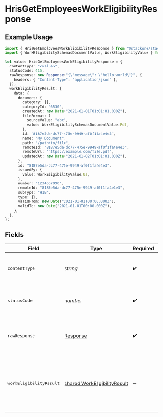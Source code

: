 # HrisGetEmployeesWorkEligibilityResponse

## Example Usage

```typescript
import { HrisGetEmployeesWorkEligibilityResponse } from "@stackone/stackone-client-ts/sdk/models/operations";
import { WorkEligibilitySchemasDocumentValue, WorkEligibilityValue } from "@stackone/stackone-client-ts/sdk/models/shared";

let value: HrisGetEmployeesWorkEligibilityResponse = {
  contentType: "<value>",
  statusCode: 415,
  rawResponse: new Response("{\"message\": \"hello world\"}", {
    headers: { "Content-Type": "application/json" },
  }),
  workEligibilityResult: {
    data: {
      document: {
        category: {},
        categoryId: "6530",
        createdAt: new Date("2021-01-01T01:01:01.000Z"),
        fileFormat: {
          sourceValue: "abc",
          value: WorkEligibilitySchemasDocumentValue.Pdf,
        },
        id: "8187e5da-dc77-475e-9949-af0f1fa4e4e3",
        name: "My Document",
        path: "/path/to/file",
        remoteId: "8187e5da-dc77-475e-9949-af0f1fa4e4e3",
        remoteUrl: "https://example.com/file.pdf",
        updatedAt: new Date("2021-01-02T01:01:01.000Z"),
      },
      id: "8187e5da-dc77-475e-9949-af0f1fa4e4e3",
      issuedBy: {
        value: WorkEligibilityValue.Us,
      },
      number: "1234567890",
      remoteId: "8187e5da-dc77-475e-9949-af0f1fa4e4e3",
      subType: "H1B",
      type: {},
      validFrom: new Date("2021-01-01T00:00.000Z"),
      validTo: new Date("2021-01-01T00:00.000Z"),
    },
  },
};
```

## Fields

| Field                                                                               | Type                                                                                | Required                                                                            | Description                                                                         |
| ----------------------------------------------------------------------------------- | ----------------------------------------------------------------------------------- | ----------------------------------------------------------------------------------- | ----------------------------------------------------------------------------------- |
| `contentType`                                                                       | *string*                                                                            | :heavy_check_mark:                                                                  | HTTP response content type for this operation                                       |
| `statusCode`                                                                        | *number*                                                                            | :heavy_check_mark:                                                                  | HTTP response status code for this operation                                        |
| `rawResponse`                                                                       | [Response](https://developer.mozilla.org/en-US/docs/Web/API/Response)               | :heavy_check_mark:                                                                  | Raw HTTP response; suitable for custom response parsing                             |
| `workEligibilityResult`                                                             | [shared.WorkEligibilityResult](../../../sdk/models/shared/workeligibilityresult.md) | :heavy_minus_sign:                                                                  | The work eligibility of the employee with the given identifiers was retrieved.      |